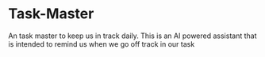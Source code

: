 # Task-Master
An task master to keep us in track daily. This is an AI powered assistant that is intended to remind us when we go off track in our task
